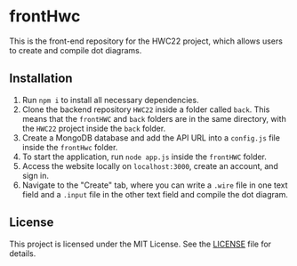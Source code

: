 # frontHwc

This is the front-end repository for the HWC22 project, which allows users to create and compile dot diagrams.

## Installation

1. Run `npm i` to install all necessary dependencies.
2. Clone the backend repository `HWC22` inside a folder called `back`. This means that the `frontHWC` and `back` folders are in the same directory, with the `HWC22` project inside the `back` folder.
3. Create a MongoDB database and add the API URL into a `config.js` file inside the `frontHwc` folder.
4. To start the application, run `node app.js` inside the `frontHWC` folder.
5. Access the website locally on `localhost:3000`, create an account, and sign in.
6. Navigate to the "Create" tab, where you can write a `.wire` file in one text field and a `.input` file in the other text field and compile the dot diagram.

## License

This project is licensed under the MIT License. See the [LICENSE](LICENSE) file for details.

